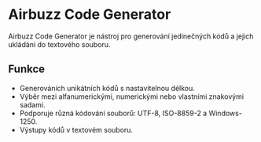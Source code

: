 # Airbuzz Code Generator

Airbuzz Code Generator je nástroj pro generování jedinečných kódů a 
jejich ukládání do textového souboru.

## Funkce

- Generováních unikátních kódů s nastavitelnou délkou.
- Výběr mezi alfanumerickými, numerickými nebo vlastními znakovými sadami.
- Podporuje různá kódování souborů: UTF-8, ISO-8859-2 a Windows-1250.
- Výstupy kódů v textovém souboru.